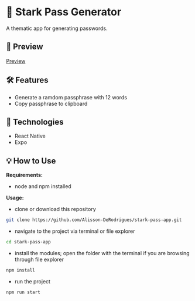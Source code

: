 # 🔑 Stark Pass Generator
A thematic app for generating passwords.

## 📱 Preview
[Preview](https://github.com/Alisson-DeRodrigues/stark-pass-app/blob/main/assets/preview.png)

## 🛠️ Features
- Generate a ramdom passphrase with 12 words
- Copy passphrase to clipboard

## 🚀 Technologies
- React Native
- Expo

## 💡 How to Use
**Requirements:**
- node and npm installed

**Usage:**
- clone or download this repository
```bash
git clone https://github.com/Alisson-DeRodrigues/stark-pass-app.git
```

- navigate to the project via terminal or file explorer
```bash
cd stark-pass-app
```

- install the modules; open the folder with the terminal if you are browsing through file explorer
```bash
npm install
```

- run the project
```bash
npm run start
```
